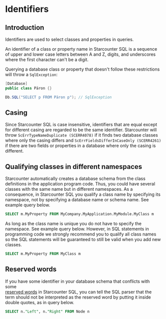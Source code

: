 # Identifiers

## Introduction

Identifiers are used to select classes and properties in queries.

An identifier of a class or property name in Starcounter SQL is a sequence of upper and lower case letters between A and Z, digits, and underscores where the first character can't be a digit.

Querying a database class or property that doesn't follow these restrictions will throw a `SqlException`:

```csharp
[Database]
public class Päron {}

Db.SQL("SELECT p FROM Päron p"); // SqlException
```

## Casing

Since Starcounter SQL is case insensitive, identifiers that are equal except for different casing are regarded to be the same identifier. Starcounter will throw `ScErrTypeNameDuplicate (SCERR4078)` if it finds two database classes where only the casing differs and `ScErrFieldsDifferInCaseOnly (SCERR4261)` if there are two fields or properties in a database where only the casing is different.

## Qualifying classes in different namespaces

Starcounter automatically creates a database schema from the class definitions in the application program code. Thus, you could have several classes with the same name but in different namespaces. As a consequence, in Starcounter SQL you qualify a class name by specifying its namespace, not by specifying a database name or schema name. See example query below.

```sql
SELECT m.MyProperty FROM MyCompany.MyApplication.MyModule.MyClass m
```

As long as the class name is unique you do not have to specify the namespace. See example query below. However, in SQL statements in programming code we strongly recommend you to qualify all class names so the SQL statements will be guaranteed to still be valid when you add new classes.

```sql
SELECT m.MyProperty FROM MyClass m
```

## Reserved words

If you have some identifier in your database schema that conflicts with some  
[reserved words](reserved-words.md) in Starcounter SQL, you can tell the SQL parser that the term should not be interpreted as the reserved word by putting it inside double quotes, as in query below.

```sql
SELECT n."Left", n."Right" FROM Node n
```



